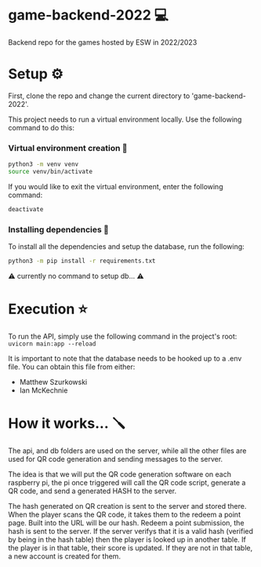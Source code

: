 # game-backend-2022 :computer:
Backend repo for the games hosted by ESW in 2022/2023


# Setup :gear:

First, clone the repo and change the current directory to 'game-backend-2022'.

This project needs to run a virtual environment locally. Use the following command to do this:

### Virtual environment creation :toolbox:

```bash
python3 -m venv venv
source venv/bin/activate
```
If you would like to exit the virtual environment, enter the following command:

```bash
deactivate
```

### Installing dependencies :hammer:

To install all the dependencies and setup the database, run the following:

```bash
python3 -m pip install -r requirements.txt
```
:warning: currently no command to setup db... :warning:

# Execution :star:

To run the API, simply use the following command in the project's root:
<code>uvicorn main:app --reload</code>

It is important to note that the database needs to be hooked up to a .env file. You can obtain this file from either:
- Matthew Szurkowski
- Ian McKechnie


# How it works... :screwdriver:

The api, and db folders are used on the server, while all the other files are used for QR code generation and sending messages to the server.

The idea is that we will put the QR code generation software on each raspberry pi, the pi once triggered will call the QR code script, generate a QR code, and send a generated HASH to the server. 

The hash generated on QR creation is sent to the server and stored there. When the player scans the QR code, it takes them to the redeem a point page. Built into the URL will be our hash. Redeem a point submission, the hash is sent to the server. If the server verifys that it is a valid hash (verified by being in the hash table) then the player is looked up in another table. If the player is in that table, their score is updated. If they are not in that table, a new account is created for them.
